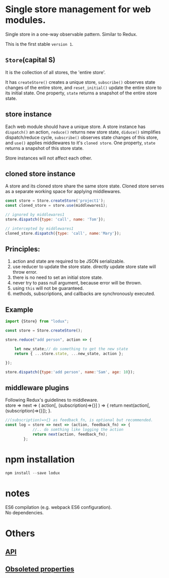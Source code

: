 # Single store management for web modules.
Single store in a one-way observable pattern. Similar to Redux.

This is the first stable `version 1`.

## `Store`(capital S)  
It is the collection of all stores, the 'entire store'.  

It has `createStore()` creates a unique store, `subscribe()` observes state changes of the entire store, and `reset_initial()` update the entire store to its initial state. One property, `state` returns a snapshot of the entire store state.

## store instance
Each web module should have a unique store. A store instance has `dispatch()` an action, `reduce()` returns new store state, `diduce()` simplifies dispatch/reduce cycle, `subscribe()` observes state changes of this store, and `use()` applies middlewares to it's `cloned store`. One property, `state` returns a snapshot of this store state.  

Store instances will not affect each other.

## cloned store instance
A store and its cloned store share the same store state. Cloned store serves as a separate working space for applying middlewares.

```javascript
const store = Store.createStore('project1');
const cloned_store = store.use(middlewares1);

// ignored by middlewares1
store.dispatch({type: 'call', name: 'Tom'});

// intercepted by middlewares1
cloned_store.dispatch({type: 'call', name:'Mary'});
```

## Principles:
1. action and state are required to be JSON serializable.
2. use reducer to update the store state. directly update store state will throw error.
3. there is no need to set an initial store state.
4. never try to pass null argument, because error will be thrown.
5. using `this` will not be guaranteed.
6. methods, subscriptions, and callbacks are synchronously executed.

## Example
```javascript
import {Store} from "lodux";

const store = Store.createStore();

store.reduce("add person", action => {

    let new_state;// do something to get the new state  
    return { ...store.state, ...new_state, action };

});

store.dispatch({type:'add person', name:'Sam', age: 10});
```

## middleware plugins
Following Redux's guidelines to middleware.  
store => next => ( action[, (subscription)=>{}] ) => { 
    return next(action[, (subscription)=>{}]); 
}.  
```javascript
//(subscription)=>{} as feedback_fn, is optional but recommended.
const log = store => next => (action, feedback_fn) => {
            //.. do somthing like logging the action
            return next(action, feedback_fn);
        };
```

# npm installation
```javascript
npm install --save lodux
```

# notes
ES6 compilation (e.g. webpack ES6 configuration).  
No dependencies.  


# Others

## [API](v1/Readme.API.md)

## [Obsoleted properties](v1/Readme.obsoleted.md)
